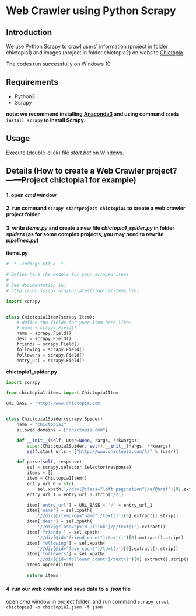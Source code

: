 # Web Crawler using Python Scrapy
## Introduction
  We use Python Scrapy to crawl users' information (project in folder chictopia1) and images (project in folder chictopia2) on website [Chictopia](http://www.chictopia.com/).
  
The codes run successfully on Windows 10. 
## Requirements
- Python3
- Scrapy

**note: we recommend installing [Anaconda3](https://www.anaconda.com/download/) and using command ```conda install scrapy``` to install Scrapy.**
## Usage
Execute (double-click) file *start.bat* on Windows.

## Details (How to create a Web Crawler project?——Project chictopia1 for example)
#### 1. open *cmd* window
#### 2. run command ```scrapy startproject chictopia1``` to create a web crawler project folder
#### 3. write *items.py* and create a new file *chictopia1_spider.py* in folder *spiders* (as for some complex projects, you may need to rewrite *pipelines.py*)

**items.py**
```python
# -*- coding: utf-8 -*-

# Define here the models for your scraped items
#
# See documentation in:
# http://doc.scrapy.org/en/latest/topics/items.html

import scrapy


class Chictopia1Item(scrapy.Item):
    # define the fields for your item here like:
    # name = scrapy.Field()
    name = scrapy.Field()
    desc = scrapy.Field()
    friends = scrapy.Field()
    following = scrapy.Field()
    followers = scrapy.Field()
    entry_url = scrapy.Field()
```

**chictopia1_spider.py**
```python
import scrapy

from chictopia1.items import Chictopia1Item

URL_BASE = 'http://www.chictopia.com'


class Chictopia1Spider(scrapy.Spider):
    name = "chictopia1"
    allowed_domains = ["chictopia.com"]

    def __init__(self, user=None, *args, **kwargs):
        super(Chictopia1Spider, self).__init__(*args, **kwargs)
        self.start_urls = ["http://www.chictopia.com/%s" % (user)]

    def parse(self, response):
        sel = scrapy.selector.Selector(response)
        items = []
        item = Chictopia1Item()
        entry_url_0 = str(
            sel.xpath('//div[@class="left pagination"]/a/@href')[0].extract().strip())
        entry_url_1 = entry_url_0.strip('/2')

        item['entry_url'] = URL_BASE + '/' + entry_url_1
        item['name'] = sel.xpath(
            '//div[@itemprop="name"]/text()')[0].extract().strip()
        item['desc'] = sel.xpath(
            '//div[@class="px10 ullink"]/p/text()').extract()
        item['friends'] = sel.xpath(
            '//div[@id="friend_count"]/text()')[0].extract().strip()
        item['following'] = sel.xpath(
            '//div[@id="fave_count"]/text()')[0].extract().strip()
        item['followers'] = sel.xpath(
            '//div[@id="follower_count"]/text()')[0].extract().strip()
        items.append(item)

        return items

```

#### 4. run our web crawler and save data to a *.json* file
open *cmd* window in project folder, and run command ```scrapy crawl chictopia1 -o chictopia1.json -t json```
